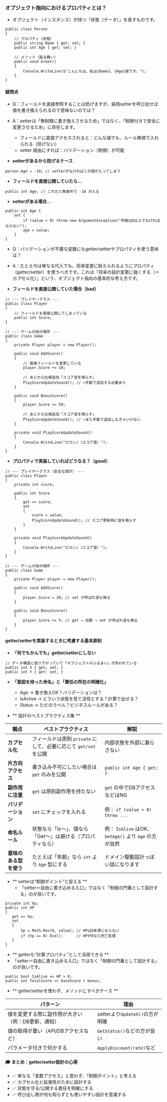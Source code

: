 ### オブジェクト指向におけるプロパティとは？
- オブジェクト（インスタンス）が持つ「状態（データ）」を表すものです。
~~~
public class Person
{
    // プロパティ（状態）
    public string Name { get; set; }
    public int Age { get; set; }

    // メソッド（振る舞い）
    public void Greet()
    {
        Console.WriteLine($"こんにちは、私は{Name}、{Age}歳です。");
    }
}

~~~

#### 疑問点
- Q：フィールドを直接参照することは防げますが、結局setterを呼び出せば値を書き換えられるので意味ないのでは？

- A：setterは「無制限に書き換えさせるため」ではなく、「制限付きで安全に変更させるため」に存在します。
  - フィールドに直接アクセスされると：どんな値でも、ルール無視で入れられる（防げない）
  - setter 経由にすれば：バリデーション（制限）が可能

- **setterがあるから防げるケース** 
~~~
person.Age = -10; // setterがなければこの値が入ってしまう
~~~

- **フィールドを直接公開していたら…** 
~~~
public int Age; // これだと無条件で -10 が入る
~~~

- **setterがある場合…** 
~~~
public int Age {
    set {
        if (value < 0) throw new ArgumentException("年齢は0以上でなければならない");
        age = value;
    }
}
~~~

- Q：バリデーションが不要な変数にもgetter/setterやプロパティを使う意味は？

- A：たとえ今は単なる代入でも、将来変更に耐えられるようにプロパティ（getter/setter）を使うべきです。これは「将来の設計変更に強くする（＝カプセル化）」という、オブジェクト指向の基本的な考え方です。

- **フィールドを直接公開していた場合（bad）**
~~~
// --- プレイヤークラス ---
public class Player
{
    // フィールドを直接公開してしまっている
    public int Score;
}

// --- ゲームの他の場所 ---
public class Game
{
    private Player player = new Player();

    public void AddScore()
    {
        // 直接フィールドを変更している
        player.Score += 10;

        // あとから仕様追加「スコア音を鳴らす」
        PlayScoreUpdateSound(); // ←手動で追加する必要あり
    }

    public void BonusScore()
    {
        player.Score += 50;

        // あとから仕様追加「スコア音を鳴らす」
        PlayScoreUpdateSound(); // ←また手動で追加しなきゃいけない
    }

    private void PlayScoreUpdateSound()
    {
        Console.WriteLine("ピロン♪（スコア音）");
    }
}

~~~

- **プロパティで実装していればどうなる？（good）**
~~~
// --- プレイヤークラス（安全な設計） ---
public class Player
{
    private int score;

    public int Score
    {
        get => score;
        set
        {
            score = value;
            PlayScoreUpdateSound(); // スコア更新時に音を鳴らす
        }
    }

    private void PlayScoreUpdateSound()
    {
        Console.WriteLine("ピロン♪（スコア音）");
    }
}

// --- ゲームの他の場所 ---
public class Game
{
    private Player player = new Player();

    public void AddScore()
    {
        player.Score = 10; // set が呼ばれ音も鳴る
    }

    public void BonusScore()
    {
        player.Score += 5; // get → 加算 → set が呼ばれ音も鳴る
    }
}
~~~

#### getter/setterを実装するときに考慮する基本原則

- **「何でもかんでも」getter/setterにしない** 
~~~
// データ構造に成り下がっていて「オブジェクトのふるまい」が失われている
public int X { get; set; }
public int Y { get; set; }
~~~

- **「意図を持った命名」と「責任の所在の明確化」** 
  - Age → 書き換えOK？バリデーションは？
  - IsActive → どういう状態を見て活性とする？計算で出せる？
  - Status → ただのラベル？ビジネスルールがある？
  
- ** 設計のベストプラクティス集 **

| 観点                   | ベストプラクティス                                               | 解説                                                  |
| ---------------------- | ---------------------------------------------------------------- | ----------------------------------------------------- |
| **カプセル化**         | フィールドは原則 `private` にして、必要に応じて `get/set` を公開 | 内部状態を外部に漏らさない                            |
| **片方向アクセス**     | 書き込み不可にしたい場合は `get` のみを公開                      | `public int Age { get; }`                             |
| **副作用に注意**       | `get` は原則副作用を持たない                                     | `get` の中でDBアクセスなどはNG                        |
| **バリデーション**     | `set` にチェックを入れる                                         | 例： `if (value < 0) throw ...`                       |
| **命名ルール**         | 状態なら「Is〜」、値なら「Get〜」は避ける（プロパティなら）      | 例： `IsAlive` はOK、`GetAge()` より `Age` の方が自然 |
| **意味のある型を使う** | たとえば「年齢」なら `int` より `Age` 型にする                   | ドメイン駆動設計っぽい話になります                    |

- ** setterは“制御ポイント”と捉える ** 
  - 「setter＝自由に書き込める入口」ではなく「制御の門番として設計する」のが良いです。
 ~~~
private int hp;
public int HP
{
    get => hp;
    set
    {
        hp = Math.Max(0, value); // HPは0未満にならない
        if (hp == 0) Die();      // HPが0なら死亡処理
    }
}
 ~~~

 - ** getterも“計算プロパティ”として活用できる ** 
  - 「setter＝自由に書き込める入口」ではなく「制御の門番として設計する」のが良いです。
 ~~~
public bool IsAlive => HP > 0;
public int TotalScore => baseScore + bonus;
 ~~~


 - ** getter/setterを使わず、メソッドにすべきケース ** 
  
| パターン                                           | 理由                            |
| -------------------------------------------------- | ------------------------------- |
| 値を変更する際に副作用が大きい（例：DB更新、通知） | setterより`UpdateX()`の方が明確 |
| 値の取得が重い（API/DBアクセスなど）               | `GetStatus()`などの方が良い     |
| パラメータ付きで何かする                           | `ApplyDiscount(rate)`など       |

#### 🎓 まとめ：getter/setter設計の心得
- ✅ 単なる「変数アクセス」と思わず、「制御ポイント」と考える
- ✅ カプセル化と拡張性のために設計する
- ✅ 状態を守る/公開する責任を明確にする
- ✅ 呼び出し側が何も知らずとも使いやすい設計を意識する